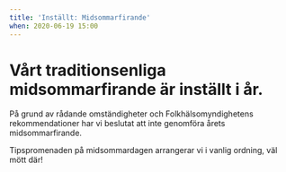 ```yaml
---
title: 'Inställt: Midsommarfirande'
when: 2020-06-19 15:00 
---
```

<h1>Vårt traditionsenliga midsommarfirande är inställt i år.</h1> 

På grund av rådande omständigheter och Folkhälsomyndighetens rekommendationer har vi beslutat att inte genomföra årets midsommarfirande. 

Tipspromenaden på midsommardagen arrangerar vi i vanlig ordning, väl mött där!